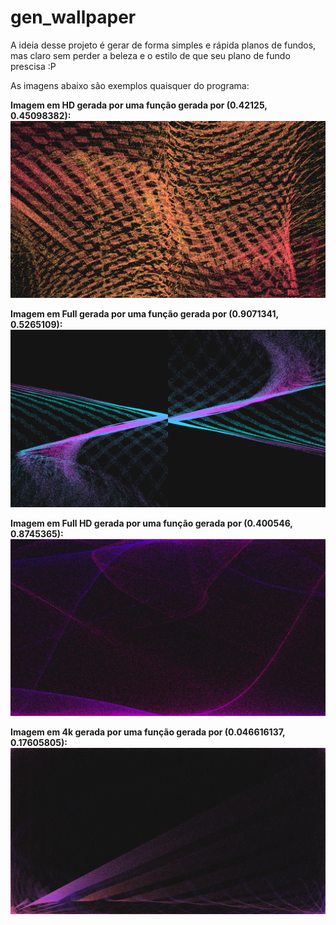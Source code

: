 # gen_wallpaper

A ideia desse projeto é gerar de forma simples e rápida planos de fundos, mas claro sem perder a beleza e o estilo de que seu plano de fundo prescisa :P

As imagens abaixo são exemplos quaisquer do programa:

**Imagem em HD gerada por uma função gerada por (0.42125, 0.45098382):**
![Wallpaper em HD (gerada com a função gerada por (0.42125, 0.45098382))](https://github.com/mocno/gen_wallpaper/blob/master/imgs/wallpaper-1280x720-p(0.42125%2C%200.45098382).png)

**Imagem em Full  gerada por uma função gerada por (0.9071341, 0.5265109):**
![Wallpaper em Full HD (gerado com a função gerada por (0.9071341, 0.5265109))](https://github.com/mocno/gen_wallpaper/blob/master/imgs/wallpaper-1920x1080-p(0.9071341%2C%200.5265109).png)

**Imagem em Full HD  gerada por uma função gerada por (0.400546, 0.8745365):**
![Wallpaper em Full HD (gerado com a função gerada por (0.400546, 0.8745365))](https://github.com/mocno/gen_wallpaper/blob/master/imgs/wallpaper-1920x1080-p(0.400546%2C%200.8745365).png)

**Imagem em 4k gerada por uma função gerada por (0.046616137, 0.17605805):**
![Wallpaper em 4k - pode levar algum tempo para carregar](https://github.com/mocno/gen_wallpaper/blob/master/imgs/wallpaper-4096x2160-p(0.046616137%2C%200.17605805).png)
